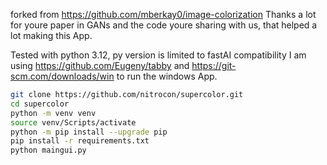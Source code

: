 forked from https://github.com/mberkay0/image-colorization
Thanks a lot for youre paper in GANs and the code youre sharing with us, that helped a lot making this App.

Tested with python 3.12, py version is limited to fastAI compatibility
I am using https://github.com/Eugeny/tabby and https://git-scm.com/downloads/win to run the windows App.

```bash
git clone https://github.com/nitrocon/supercolor.git
cd supercolor
python -m venv venv
source venv/Scripts/activate
python -m pip install --upgrade pip
pip install -r requirements.txt
python maingui.py
```

